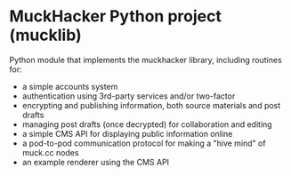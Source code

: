 # MuckHacker Python project (mucklib)

Python module that implements the muckhacker library, including routines for:

* a simple accounts system
* authentication using 3rd-party services and/or two-factor
* encrypting and publishing information, both source materials and post drafts
* managing post drafts (once decrypted) for collaboration and editing
* a simple CMS API for displaying public information online
* a pod-to-pod communication protocol for making a "hive mind" of muck.cc nodes
* an example renderer using the CMS API


